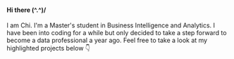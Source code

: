 #### Hi there (^.^)/
I am Chi. I'm a Master's student in Business Intelligence and Analytics. I have been into coding for a while but only decided to take a step forward to become a data professional a year ago.
Feel free to take a look at my highlighted projects below 👇

<!--
**chipanpan/chipanpan** is a ✨ _special_ ✨ repository because its `README.md` (this file) appears on your GitHub profile.

Here are some ideas to get you started:

- 🔭 I’m currently working on ...
- 🌱 I’m currently learning ...
- 👯 I’m looking to collaborate on ...
- 🤔 I’m looking for help with ...
- 💬 Ask me about ...
- 📫 How to reach me: ...
- 😄 Pronouns: ...
- ⚡ Fun fact: ...
-->
